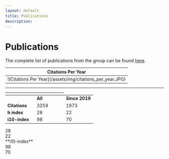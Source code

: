 ```yaml
---
layout: default
title: Publications
description:
---
```


# Publications

The complete list of publications from the group can be found [here](https://scholar.google.com/citations?hl=en&user=n1U-zvkAAAAJ). 
<table>
<colgroup>
<col width="100%" />
</colgroup>
<thead>
<tr class="header">
<th colspan="2">Citations Per Year</th>
</tr>
</thead>
<tbody>
<tr>
<td markdown="span">
![Citations Per Year](/assets/img/citations_per_year.JPG)<br>


</td>
</tr>
</tbody>
</table>



* * *
<!DOCTYPE html>
<html lang="en">
<head>
    <meta charset="UTF-8">
    <meta name="viewport" content="width=device-width, initial-scale=1.0">
    <title>Centered Table Example</title>
    <style>
        .center-table {
            margin-left: auto;
            margin-right: auto;
        }
    </style>
</head>
<body>
    <table class="center-table">
        <colgroup>
            <col width="33%" />
            <col width="33%" />
            <col width="33%" />
        </colgroup>
        <thead>
            <tr class="header">
                <th colspan="2"></th>
            </tr>
        </thead>
        <tbody>
            <tr>
                <td><br></td>
                <td><strong>All</strong><br></td>
                <td><strong>Since 2019</strong><br></td>
            </tr>
            <tr>
                <td><strong>Citations</strong><br></td>
                <td>3259<br></td>
                <td>1973<br></td>
            </tr>
            <tr>
                <td><strong>h index</strong><br></td>
                <td>28<br></td>
                <td>22<br></td>
            </tr>
            <tr>
                <td><strong>i10-index</strong><br></td>
                <td>98<br></td>
                <td>70<br></td>
            </tr>
        </tbody>
    </table>
</body>
</html>

</td>

<td markdown="span">
28 <br>
</td>

<td markdown="span">
22<br>


</td>
</tr>
<tr>

<td markdown="span">
**i10-index** <br>
</td>

<td markdown="span">
98 <br>
</td>

<td markdown="span">
70<br>


</td>
</tr>
<tr>

